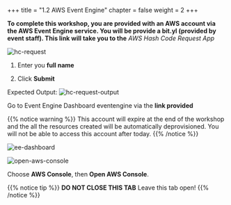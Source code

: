 +++
title = "1.2 AWS Event Engine"
chapter = false
weight = 2
+++

__To complete this workshop, you are provided with an AWS account via the AWS Event Engine service. 
You will be provide a bit.yl (provided by event staff). This link will take you to the__ _AWS Hash Code Request App_ 

![hc-request](/images/getting_started/request-hashcode.png)

1. Enter you __full name__

2. Click __Submit__

Expected Output:
![hc-request-output](/images/getting_started/request-hashcode-output.png)

Go to Event Engine Dashboard eventengine via the __link provided__

{{% notice warning %}}
This account will expire at the end of the workshop and the all the resources created will be automatically deprovisioned. You will not be able to access this account after today.
{{% /notice %}}

![ee-dashboard](/images/getting_started/team_dashboard.png)


![open-aws-console](/images/getting_started/open-aws-console.png)

Choose **AWS Console**, then **Open AWS Console**.

{{% notice tip %}}
__DO NOT CLOSE THIS TAB__ Leave this tab open! 
{{% /notice %}}
